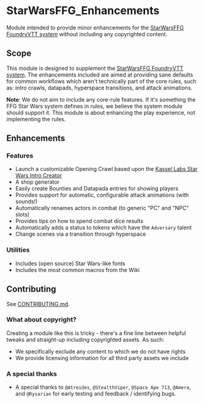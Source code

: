 # StarWarsFFG_Enhancements

Module intended to provide minor enhancements for the [StarWarsFFG FoundryVTT system](https://github.com/StarWarsFoundryVTT/StarWarsFFG) without including any copyrighted content.

## Scope

This module is designed to supplement the
[StarWarsFFG FoundryVTT system](https://github.com/StarWarsFoundryVTT/StarWarsFFG). The enhancements included are aimed at providing sane defaults for common workflows which aren't technically part of the core rules, such as: intro crawls, datapads, hyperspace transitions, and attack animations.

**Note**: We do not aim to include any core-rule features. If it's something the FFG Star Wars system defines in rules, we believe the system module should support it. This module is about enhancing the play experience, not implementing the rules.

## Enhancements

### Features

- Launch a customizable Opening Crawl based upon the [Kassel Labs Star Wars Intro Creator](https://github.com/KasselLabs/StarWarsIntroCreator)
- A shop generator
- Easily create Bounties and Datapada entries for showing players
- Provides support for automatic, configurable attack animations (with sounds!)
- Automatically renames actors in combat (to generic "PC" and "NPC" slots)
- Provides tips on how to spend combat dice results
- Automatically adds a status to tokens which have the `Adversary` talent
- Change scenes via a transition through hyperspace

### Utilities

- Includes (open source) Star Wars-like fonts
- Includes the most common macros from the Wiki

## Contributing

See [CONTRIBUTING.md](CONTRIBUTING.md).

### What about copyright?

Creating a module like this is tricky - there's a fine line between helpful tweaks and straight-up including copyrighted assets. As such:

- We specifically exclude any content to which we do not have rights
- We provide licensing information for all third party assets we include

### A special thanks

- A special thanks to `@Atreides`, `@StealthViper`, `@Space Ape 713`, `@Amera`, and `@Rysarian` for early testing and feedback / identifying bugs.
